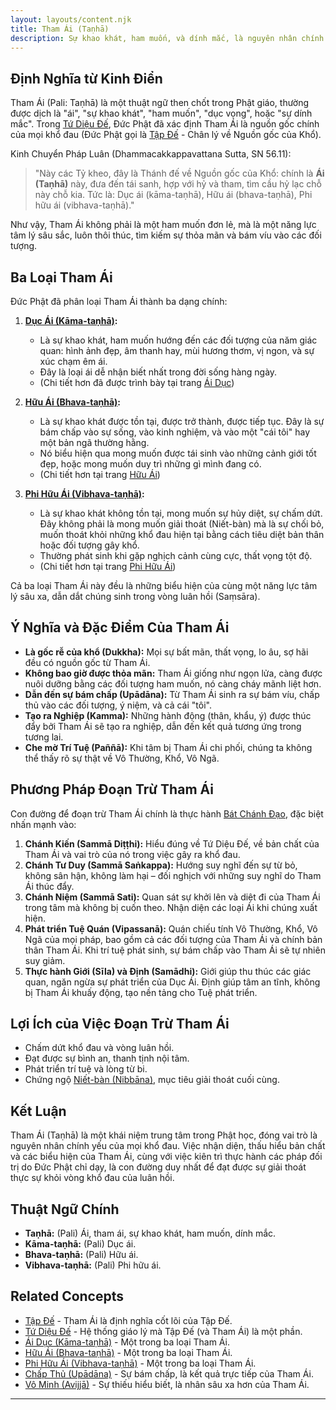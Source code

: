 ```yaml
---
layout: layouts/content.njk
title: Tham Ái (Taṇhā)
description: Sự khao khát, ham muốn, và dính mắc, là nguyên nhân chính của khổ đau (Tập Đế) theo Tứ Diệu Đế. Bao gồm Dục Ái, Hữu Ái, và Phi Hữu Ái.
---
```


## Định Nghĩa từ Kinh Điển

Tham Ái (Pali: Taṇhā) là một thuật ngữ then chốt trong Phật giáo, thường được dịch là "ái", "sự khao khát", "ham muốn", "dục vọng", hoặc "sự dính mắc". Trong [Tứ Diệu Đế](/content/tu-dieu-de/), Đức Phật đã xác định Tham Ái là nguồn gốc chính của mọi khổ đau (Đức Phật gọi là [Tập Đế](/content/tap-de/) - Chân lý về Nguồn gốc của Khổ).

Kinh Chuyển Pháp Luân (Dhammacakkappavattana Sutta, SN 56.11):
> "Này các Tỷ kheo, đây là Thánh đế về Nguồn gốc của Khổ: chính là **Ái (Taṇhā)** này, đưa đến tái sanh, hợp với hỷ và tham, tìm cầu hỷ lạc chỗ này chỗ kia. Tức là: Dục ái (kāma-taṇhā), Hữu ái (bhava-taṇhā), Phi hữu ái (vibhava-taṇhā)."

Như vậy, Tham Ái không phải là một ham muốn đơn lẻ, mà là một năng lực tâm lý sâu sắc, luôn thôi thúc, tìm kiếm sự thỏa mãn và bám víu vào các đối tượng.

## Ba Loại Tham Ái

Đức Phật đã phân loại Tham Ái thành ba dạng chính:

1.  **[Dục Ái (Kāma-taṇhā)](/content/ai-duc/):**
    *   Là sự khao khát, ham muốn hướng đến các đối tượng của năm giác quan: hình ảnh đẹp, âm thanh hay, mùi hương thơm, vị ngon, và sự xúc chạm êm ái.
    *   Đây là loại ái dễ nhận biết nhất trong đời sống hàng ngày.
    *   (Chi tiết hơn đã được trình bày tại trang [Ái Dục](/content/ai-duc/))

2.  **[Hữu Ái (Bhava-taṇhā)](/content/huu-ai/):**
    *   Là sự khao khát được tồn tại, được trở thành, được tiếp tục. Đây là sự bám chấp vào sự sống, vào kinh nghiệm, và vào một "cái tôi" hay một bản ngã thường hằng.
    *   Nó biểu hiện qua mong muốn được tái sinh vào những cảnh giới tốt đẹp, hoặc mong muốn duy trì những gì mình đang có.
    *   (Chi tiết hơn tại trang [Hữu Ái](/content/huu-ai/))

3.  **[Phi Hữu Ái (Vibhava-taṇhā)](/content/phi-huu-ai/):**
    *   Là sự khao khát không tồn tại, mong muốn sự hủy diệt, sự chấm dứt. Đây không phải là mong muốn giải thoát (Niết-bàn) mà là sự chối bỏ, muốn thoát khỏi những khổ đau hiện tại bằng cách tiêu diệt bản thân hoặc đối tượng gây khổ.
    *   Thường phát sinh khi gặp nghịch cảnh cùng cực, thất vọng tột độ.
    *   (Chi tiết hơn tại trang [Phi Hữu Ái](/content/phi-huu-ai/))

Cả ba loại Tham Ái này đều là những biểu hiện của cùng một năng lực tâm lý sâu xa, dẫn dắt chúng sinh trong vòng luân hồi (Saṃsāra).

## Ý Nghĩa và Đặc Điểm Của Tham Ái

-   **Là gốc rễ của khổ (Dukkha):** Mọi sự bất mãn, thất vọng, lo âu, sợ hãi đều có nguồn gốc từ Tham Ái.
-   **Không bao giờ được thỏa mãn:** Tham Ái giống như ngọn lửa, càng được nuôi dưỡng bằng các đối tượng ham muốn, nó càng cháy mãnh liệt hơn.
-   **Dẫn đến sự bám chấp (Upādāna):** Từ Tham Ái sinh ra sự bám víu, chấp thủ vào các đối tượng, ý niệm, và cả cái "tôi".
-   **Tạo ra Nghiệp (Kamma):** Những hành động (thân, khẩu, ý) được thúc đẩy bởi Tham Ái sẽ tạo ra nghiệp, dẫn đến kết quả tương ứng trong tương lai.
-   **Che mờ Trí Tuệ (Paññā):** Khi tâm bị Tham Ái chi phối, chúng ta không thể thấy rõ sự thật về Vô Thường, Khổ, Vô Ngã.

## Phương Pháp Đoạn Trừ Tham Ái

Con đường để đoạn trừ Tham Ái chính là thực hành [Bát Chánh Đạo](/content/bat-chanh-dao/), đặc biệt nhấn mạnh vào:
1.  **Chánh Kiến (Sammā Diṭṭhi):** Hiểu đúng về Tứ Diệu Đế, về bản chất của Tham Ái và vai trò của nó trong việc gây ra khổ đau.
2.  **Chánh Tư Duy (Sammā Saṅkappa):** Hướng suy nghĩ đến sự từ bỏ, không sân hận, không làm hại – đối nghịch với những suy nghĩ do Tham Ái thúc đẩy.
3.  **Chánh Niệm (Sammā Sati):** Quan sát sự khởi lên và diệt đi của Tham Ái trong tâm mà không bị cuốn theo. Nhận diện các loại Ái khi chúng xuất hiện.
4.  **Phát triển Tuệ Quán (Vipassanā):** Quán chiếu tính Vô Thường, Khổ, Vô Ngã của mọi pháp, bao gồm cả các đối tượng của Tham Ái và chính bản thân Tham Ái. Khi trí tuệ phát sinh, sự bám chấp vào Tham Ái sẽ tự nhiên suy giảm.
5.  **Thực hành Giới (Sīla) và Định (Samādhi):** Giới giúp thu thúc các giác quan, ngăn ngừa sự phát triển của Dục Ái. Định giúp tâm an tĩnh, không bị Tham Ái khuấy động, tạo nền tảng cho Tuệ phát triển.

## Lợi Ích của Việc Đoạn Trừ Tham Ái

-   Chấm dứt khổ đau và vòng luân hồi.
-   Đạt được sự bình an, thanh tịnh nội tâm.
-   Phát triển trí tuệ và lòng từ bi.
-   Chứng ngộ [Niết-bàn (Nibbāna)](/content/niet-ban/), mục tiêu giải thoát cuối cùng.

## Kết Luận

Tham Ái (Taṇhā) là một khái niệm trung tâm trong Phật học, đóng vai trò là nguyên nhân chính yếu của mọi khổ đau. Việc nhận diện, thấu hiểu bản chất và các biểu hiện của Tham Ái, cùng với việc kiên trì thực hành các pháp đối trị do Đức Phật chỉ dạy, là con đường duy nhất để đạt được sự giải thoát thực sự khỏi vòng khổ đau của luân hồi.

## Thuật Ngữ Chính

-   **Taṇhā:** (Pali) Ái, tham ái, sự khao khát, ham muốn, dính mắc.
-   **Kāma-taṇhā:** (Pali) Dục ái.
-   **Bhava-taṇhā:** (Pali) Hữu ái.
-   **Vibhava-taṇhā:** (Pali) Phi hữu ái.

## Related Concepts

-   [Tập Đế](/content/tap-de/) - Tham Ái là định nghĩa cốt lõi của Tập Đế.
-   [Tứ Diệu Đế](/content/tu-dieu-de/) - Hệ thống giáo lý mà Tập Đế (và Tham Ái) là một phần.
-   [Ái Dục (Kāma-taṇhā)](/content/ai-duc/) - Một trong ba loại Tham Ái.
-   [Hữu Ái (Bhava-taṇhā)](/content/huu-ai/) - Một trong ba loại Tham Ái.
-   [Phi Hữu Ái (Vibhava-taṇhā)](/content/phi-huu-ai/) - Một trong ba loại Tham Ái.
-   [Chấp Thủ (Upādāna)](/content/chap-thu/) - Sự bám chấp, là kết quả trực tiếp của Tham Ái.
-   [Vô Minh (Avijjā)](/content/vo-minh/) - Sự thiếu hiểu biết, là nhân sâu xa hơn của Tham Ái.

--- 